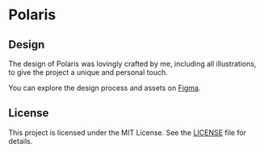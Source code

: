 # Polaris

## Design

The design of Polaris was lovingly crafted by me, including all illustrations, to give the project a unique and personal touch.

You can explore the design process and assets on [Figma](https://www.figma.com/design/U2wNiy4uFeypJKW7D4BkhV/Polaris).

## License

This project is licensed under the MIT License. See the [LICENSE](./LICENSE) file for details.
